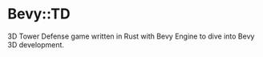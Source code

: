 # Bevy::TD

3D Tower Defense game written in Rust with Bevy Engine to dive into Bevy 3D development.
